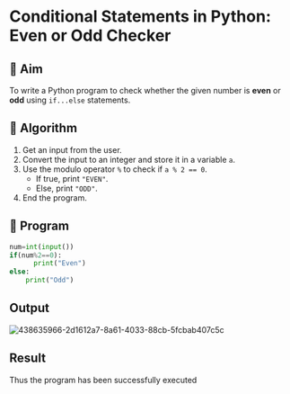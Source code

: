 # Conditional Statements in Python: Even or Odd Checker

## 🎯 Aim
To write a Python program to check whether the given number is **even** or **odd** using `if...else` statements.

## 🧠 Algorithm
1. Get an input from the user.
2. Convert the input to an integer and store it in a variable `a`.
3. Use the modulo operator `%` to check if `a % 2 == 0`.
   - If true, print `"EVEN"`.
   - Else, print `"ODD"`.
4. End the program.

## 🧾 Program
```py
num=int(input())
if(num%2==0):
      print("Even")
else:
    print("Odd")
```
## Output
![438635966-2d1612a7-8a61-4033-88cb-5fcbab407c5c](https://github.com/user-attachments/assets/0ded1fbb-1339-4587-9cc8-3b28635cfa71)

## Result
Thus the program has been successfully executed
